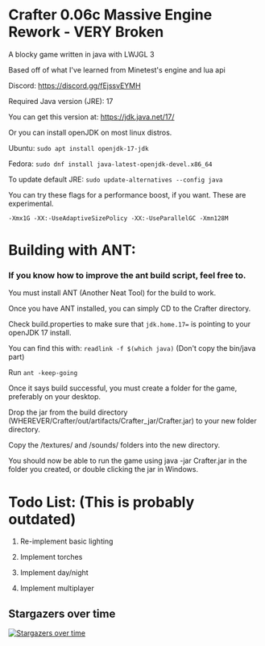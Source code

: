 # Crafter 0.06c Massive Engine Rework - VERY Broken

A blocky game written in java with LWJGL 3

Based off of what I've learned from Minetest's engine and lua api

Discord: https://discord.gg/fEjssvEYMH

Required Java version (JRE): 17

You can get this version at: https://jdk.java.net/17/

Or you can install openJDK on most linux distros.

Ubuntu: ``sudo apt install openjdk-17-jdk``

Fedora: ``sudo dnf install java-latest-openjdk-devel.x86_64``

To update default JRE: `sudo update-alternatives --config java`

You can try these flags for a performance boost, if you want. These are experimental.

`
-Xmx1G -XX:-UseAdaptiveSizePolicy -XX:-UseParallelGC -Xmn128M
`
 
# Building with ANT:

### If you know how to improve the ant build script, feel free to.

You must install ANT (Another Neat Tool) for the build to work.

Once you have ANT installed, you can simply CD to the Crafter directory.

Check build.properties to make sure that ``jdk.home.17=`` is pointing to your openJDK 17 install.

You can find this with: ``readlink -f $(which java)`` (Don't copy the bin/java part)

Run ``ant -keep-going``

Once it says build successful, you must create a folder for the game, preferably on your desktop.

Drop the jar from the build directory (WHEREVER/Crafter/out/artifacts/Crafter_jar/Crafter.jar) to your new folder directory.

Copy the /textures/ and /sounds/ folders into the new directory.

You should now be able to run the game using java -jar Crafter.jar in the folder you created, or double clicking the jar in Windows.

# Todo List: (This is probably outdated)

1. Re-implement basic lighting

2. Implement torches

3. Implement day/night

4. Implement multiplayer


## Stargazers over time

[![Stargazers over time](https://starchart.cc/jordan4ibanez/Crafter.svg)](https://starchart.cc/jordan4ibanez/Crafter)
